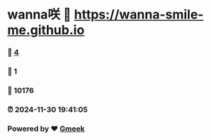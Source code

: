 # wanna咲 :link: https://wanna-smile-me.github.io 
### :page_facing_up: [4](https://wanna-smile-me.github.io/tag.html) 
### :speech_balloon: 1 
### :hibiscus: 10176 
### :alarm_clock: 2024-11-30 19:41:05 
### Powered by :heart: [Gmeek](https://github.com/Meekdai/Gmeek)

